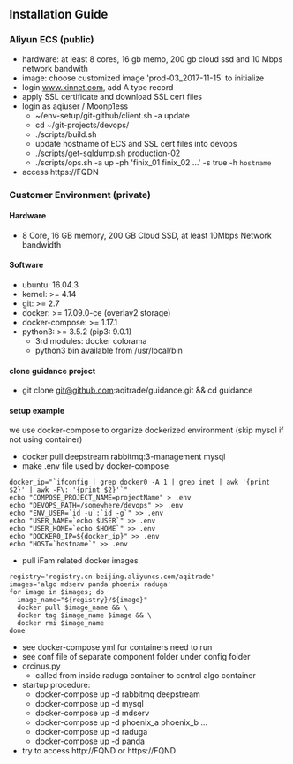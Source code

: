 ## Installation Guide

### Aliyun ECS (public)
+ hardware: at least 8 cores, 16 gb memo, 200 gb cloud ssd and 10 Mbps network bandwith
+ image: choose customized image 'prod-03_2017-11-15' to initialize
+ login www.xinnet.com, add A type record
+ apply SSL certificate and download SSL cert files
+ login as aqiuser / Moonp1ess
  + ~/env-setup/git-github/client.sh -a update
  + cd ~/git-projects/devops/
  + ./scripts/build.sh
  + update hostname of ECS and SSL cert files into devops
  + ./scripts/get-sqldump.sh production-02
  + ./scripts/ops.sh -a up -ph 'finix_01 finix_02 ...' -s true -h `hostname`
+ access https://FQDN


### Customer Environment (private)

#### Hardware
+ 8 Core, 16 GB memory, 200 GB Cloud SSD, at least 10Mbps Network bandwidth

#### Software
+ ubuntu: 16.04.3
+ kernel: >= 4.14
+ git: >= 2.7
+ docker: >= 17.09.0-ce (overlay2 storage)
+ docker-compose: >= 1.17.1
+ python3: >= 3.5.2 (pip3: 9.0.1)
  + 3rd modules: docker colorama
  + python3 bin available from /usr/local/bin

#### clone guidance project
+ git clone git@github.com:aqitrade/guidance.git && cd guidance

#### setup example
we use docker-compose to organize dockerized environment (skip mysql if not using container)
+ docker pull deepstream rabbitmq:3-management mysql
+ make .env file used by docker-compose
```
docker_ip="`ifconfig | grep docker0 -A 1 | grep inet | awk '{print $2}' | awk -F\: '{print $2}'`"
echo "COMPOSE_PROJECT_NAME=projectName" > .env
echo "DEVOPS_PATH=/somewhere/devops" >> .env
echo "ENV_USER=`id -u`:`id -g`" >> .env
echo "USER_NAME=`echo $USER`" >> .env
echo "USER_HOME=`echo $HOME`" >> .env
echo "DOCKER0_IP=${docker_ip}" >> .env
echo "HOST=`hostname`" >> .env
```
+ pull iFam related docker images
```
registry='registry.cn-beijing.aliyuncs.com/aqitrade'
images='algo mdserv panda phoenix raduga'
for image in $images; do
  image_name="${registry}/${image}"
  docker pull $image_name && \
  docker tag $image_name $image && \
  docker rmi $image_name
done
```
+ see docker-compose.yml for containers need to run
+ see conf file of separate component folder under config folder
+ orcinus.py
  + called from inside raduga container to control algo container
+ startup procedure:
  + docker-compose up -d rabbitmq deepstream
  + docker-compose up -d mysql
  + docker-compose up -d mdserv
  + docker-compose up -d phoenix_a phoenix_b ...
  + docker-compose up -d raduga
  + docker-compose up -d panda
+ try to access http://FQND or https://FQND

